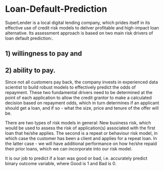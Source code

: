 # Loan-Default-Prediction

SuperLender is a local digital lending company, which prides itself in its effective use of credit risk models to deliver profitable and high-impact loan alternative. Its assessment approach is based on two main risk drivers of loan default prediction:.

## 1) willingness to pay and

## 2) ability to pay.

Since not all customers pay back, the company invests in experienced data scientist to build robust models to effectively predict the odds of repayment. These two fundamental drivers need to be determined at the point of each application to allow the credit grantor to make a calculated decision based on repayment odds, which in turn determines if an applicant should get a loan, and if so - what the size, price and tenure of the offer will be.

There are two types of risk models in general: New business risk, which would be used to assess the risk of application(s) associated with the first loan that he/she applies. The second is a repeat or behaviour risk model, in which case the customer has been a client and applies for a repeat loan. In the latter case - we will have additional performance on how he/she repaid their prior loans, which we can incorporate into our risk model.

It is our job to predict if a loan was good or bad, i.e. accurately predict binary outcome variable, where Good is 1 and Bad is 0.
